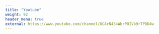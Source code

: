 ```yaml
---
title: "Youtube"
weight: 92
header_menu: true
external: https://www.youtube.com/channel/UCArN434WbrPOIVb9rTPDD4w
---
```

